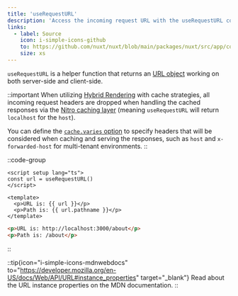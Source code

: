 ```yaml
---
title: 'useRequestURL'
description: 'Access the incoming request URL with the useRequestURL composable.'
links:
  - label: Source
    icon: i-simple-icons-github
    to: https://github.com/nuxt/nuxt/blob/main/packages/nuxt/src/app/composables/url.ts
    size: xs
---
```


`useRequestURL` is a helper function that returns an [URL object](https://developer.mozilla.org/en-US/docs/Web/API/URL/URL) working on both server-side and client-side.

::important
When utilizing [Hybrid Rendering](/docs/4.x/guide/concepts/rendering#hybrid-rendering) with cache strategies, all incoming request headers are dropped when handling the cached responses via the [Nitro caching layer](https://nitro.build/guide/cache) (meaning `useRequestURL` will return `localhost` for the `host`).

You can define the [`cache.varies` option](https://nitro.build/guide/cache#options) to specify headers that will be considered when caching and serving the responses, such as `host` and `x-forwarded-host` for multi-tenant environments.
::

::code-group

```vue [app/pages/about.vue]
<script setup lang="ts">
const url = useRequestURL()
</script>

<template>
  <p>URL is: {{ url }}</p>
  <p>Path is: {{ url.pathname }}</p>
</template>
```

```html [Result in development]
<p>URL is: http://localhost:3000/about</p>
<p>Path is: /about</p>
```

::

::tip{icon="i-simple-icons-mdnwebdocs" to="https://developer.mozilla.org/en-US/docs/Web/API/URL#instance_properties" target="_blank"}
Read about the URL instance properties on the MDN documentation.
::
